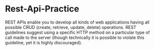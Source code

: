 # Rest-Api-Practice
REST APIs enable you to develop all kinds of web applications having all possible CRUD (create, retrieve, update, delete) operations.  REST guidelines suggest using a specific HTTP method on a particular type of call made to the server (though technically it is possible to violate this guideline, yet it is highly discouraged).
